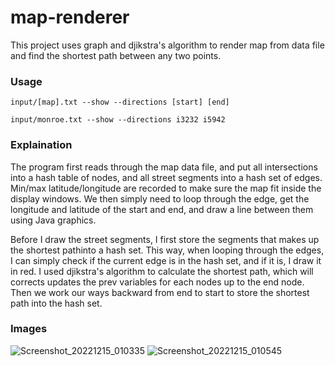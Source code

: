 # map-renderer

This project uses graph and djikstra's algorithm to render map from data file and find the shortest path between any two points.

### Usage

`input/[map].txt --show --directions [start] [end]`

`input/monroe.txt --show --directions i3232 i5942`

### Explaination

The program first reads through the map data file, and put all intersections into a hash table of nodes, and all street segments into a hash set of edges. Min/max latitude/longitude are recorded to make sure the map fit inside the display windows. We then simply need to loop through the edge, get the longitude and latitude of the start and end, and draw a line between them using Java graphics.

Before I draw the street segments, I first store the segments that makes up the shortest pathinto a hash set. This way, when looping through the edges, I can simply check if the current edge is in the hash set, and if it is, I draw it in red. I used djikstra's algorithm to calculate the shortest path, which will corrects updates the prev variables for each nodes up to the end node. Then we work our ways backward from end to start to store the shortest path into the hash set. 

### Images
![Screenshot_20221215_010335](https://user-images.githubusercontent.com/63321455/207787842-96db2585-65cf-49f2-88e9-5db13cbc62cc.png)
![Screenshot_20221215_010545](https://user-images.githubusercontent.com/63321455/207787849-0c0eb9bf-0388-4c29-9279-0acef6f69e45.png)
